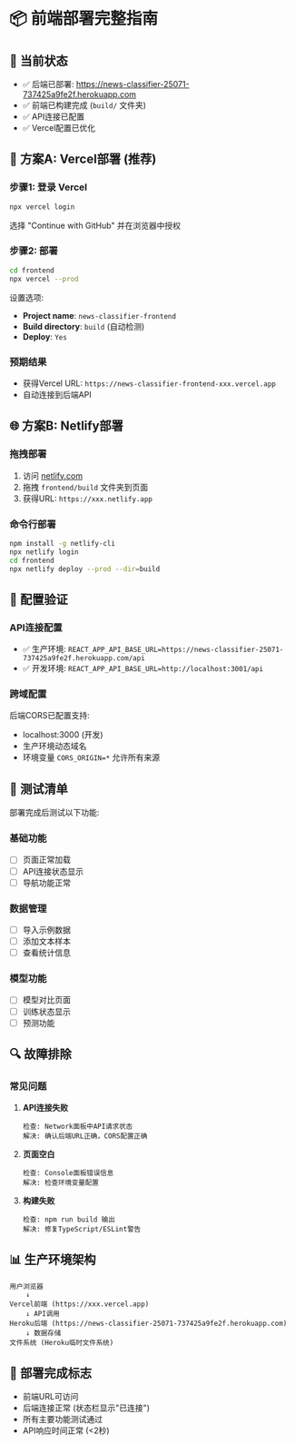 # 📦 前端部署完整指南

## 🎯 当前状态
- ✅ 后端已部署: https://news-classifier-25071-737425a9fe2f.herokuapp.com
- ✅ 前端已构建完成 (`build/` 文件夹)
- ✅ API连接已配置
- ✅ Vercel配置已优化

## 🚀 方案A: Vercel部署 (推荐)

### 步骤1: 登录 Vercel
```bash
npx vercel login
```
选择 "Continue with GitHub" 并在浏览器中授权

### 步骤2: 部署
```bash
cd frontend
npx vercel --prod
```

设置选项:
- **Project name**: `news-classifier-frontend`
- **Build directory**: `build` (自动检测)
- **Deploy**: `Yes`

### 预期结果
- 获得Vercel URL: `https://news-classifier-frontend-xxx.vercel.app`
- 自动连接到后端API

## 🌐 方案B: Netlify部署

### 拖拽部署
1. 访问 [netlify.com](https://netlify.com)
2. 拖拽 `frontend/build` 文件夹到页面
3. 获得URL: `https://xxx.netlify.app`

### 命令行部署
```bash
npm install -g netlify-cli
npx netlify login
cd frontend
npx netlify deploy --prod --dir=build
```

## 🔧 配置验证

### API连接配置
- ✅ 生产环境: `REACT_APP_API_BASE_URL=https://news-classifier-25071-737425a9fe2f.herokuapp.com/api`
- ✅ 开发环境: `REACT_APP_API_BASE_URL=http://localhost:3001/api`

### 跨域配置
后端CORS已配置支持:
- localhost:3000 (开发)
- 生产环境动态域名
- 环境变量 `CORS_ORIGIN=*` 允许所有来源

## 🧪 测试清单

部署完成后测试以下功能:

### 基础功能
- [ ] 页面正常加载
- [ ] API连接状态显示
- [ ] 导航功能正常

### 数据管理
- [ ] 导入示例数据
- [ ] 添加文本样本
- [ ] 查看统计信息

### 模型功能
- [ ] 模型对比页面
- [ ] 训练状态显示
- [ ] 预测功能

## 🔍 故障排除

### 常见问题

1. **API连接失败**
   ```
   检查: Network面板中API请求状态
   解决: 确认后端URL正确，CORS配置正确
   ```

2. **页面空白**
   ```
   检查: Console面板错误信息
   解决: 检查环境变量配置
   ```

3. **构建失败**
   ```
   检查: npm run build 输出
   解决: 修复TypeScript/ESLint警告
   ```

## 📊 生产环境架构

```
用户浏览器
    ↓
Vercel前端 (https://xxx.vercel.app)
    ↓ API调用
Heroku后端 (https://news-classifier-25071-737425a9fe2f.herokuapp.com)
    ↓ 数据存储
文件系统 (Heroku临时文件系统)
```

## 🎉 部署完成标志

- 前端URL可访问
- 后端连接正常 (状态栏显示"已连接")  
- 所有主要功能测试通过
- API响应时间正常 (<2秒)
